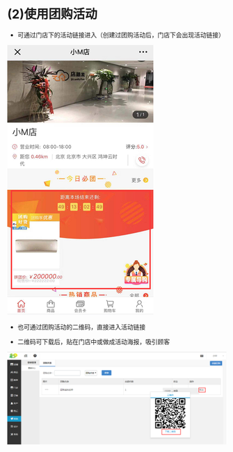 # (2)使用团购活动

* 可通过门店下的活动链接进入（创建过团购活动后，门店下会出现活动链接）

![](images/screenshot_1554802165916.jpg)
*   也可通过团购活动的二维码，直接进入活动链接

*   二维码可下载后，贴在门店中或做成活动海报，吸引顾客

![](images/screenshot_1554802175215.jpg)
